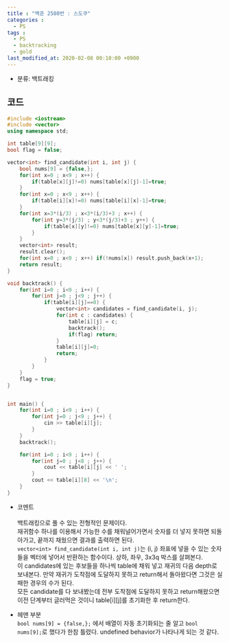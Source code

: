 ```yaml
---
title : "백준 2580번 : 스도쿠"
categories : 
  - PS
tags :
  - PS
  - backtracking
  - gold
last_modified_at: 2020-02-08 00:10:00 +0900
---
```


- 분류: 백트래킹

## 코드
```cpp
#include <iostream>
#include <vector>
using namespace std;

int table[9][9];
bool flag = false;

vector<int> find_candidate(int i, int j) {
    bool nums[9] = {false,};
    for(int x=0 ; x<9 ; x++) {
        if(table[x][j]!=0) nums[table[x][j]-1]=true;
    }
    for(int x=0 ; x<9 ; x++) {
        if(table[i][x]!=0) nums[table[i][x]-1]=true;
    }
    for(int x=3*(i/3) ; x<3*(i/3)+3 ; x++) {
        for(int y=3*(j/3) ; y<3*(j/3)+3 ; y++) {
            if(table[x][y]!=0) nums[table[x][y]-1]=true;
        }
    }
    vector<int> result;
    result.clear();
    for(int x=0 ; x<9 ; x++) if(!nums[x]) result.push_back(x+1);
    return result;
}

void backtrack() {
    for(int i=0 ; i<9 ; i++) {
        for(int j=0 ; j<9 ; j++) {
            if(table[i][j]==0) {
                vector<int> candidates = find_candidate(i, j);
                for(int c : candidates) {
                    table[i][j] = c;
                    backtrack();
                    if(flag) return;
                }
                table[i][j]=0;
                return;
            }
        }
    }
    flag = true;
}


int main() {
    for(int i=0 ; i<9 ; i++) {
        for(int j=0 ; j<9 ; j++) {
            cin >> table[i][j];
        }
    }
    backtrack();

    for(int i=0 ; i<9 ; i++) {
        for(int j=0 ; j<8 ; j++) {
            cout << table[i][j] << ' ';
        }
        cout << table[i][8] << '\n';
    }
}
```
- 코멘트<br /><br />
백트래킹으로 풀 수 있는 전형적인 문제이다.<br />
재귀함수 하나를 이용해서 가능한 수를 채워널어가면서 숫자를 더 넣지 못하면 되돌아가고, 끝까지 채웠으면 결과를 출력하면 된다.<br />
```vector<int> find_candidate(int i, int j)```는 (i, j) 좌표에 넣을 수 있는 숫자들을 벡터에 넣어서 반환하는 함수이다. 상하, 좌우, 3x3q 박스를 살펴본다.<br />
이 candidates에 있는 후보들을 하나씩 table에 채워 넣고 재귀의 다음 depth로 보내본다. 만약 재귀가 도착점에 도달하지 못하고 return해서 돌아왔다면 그것은 실패한 경우의 수가 된다.<br />
모든 candidate를 다 보내봤는데 전부 도착점에 도달하지 못하고 return해왔으면 이전 단계부터 글러먹은 것이니 table[i][j]를 초기화한 후 return한다.<br />


- 헤맨 부분<br />
```bool nums[9] = {false,};``` 에서 배열이 자동 초기화되는 줄 알고 ```bool nums[9];```로 했다가 한참 틀렸다. undefined behavior가 나타나게 되는 것 같다.
